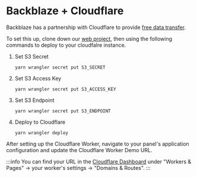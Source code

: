 # Backblaze + Cloudflare

Backblaze has a partnership with Cloudflare to provide [free data transfer](https://www.backblaze.com/blog/backblaze-and-cloudflare-partner-to-provide-free-data-transfer/).

To set this up, clone down our [web project](https://github.com/5stackgg/web), then using the following commands to deploy to your cloudfalre instance.

1. Set S3 Secret

   `yarn wrangler secret put S3_SECRET`

2. Set S3 Access Key

   `yarn wrangler secret put S3_ACCESS_KEY`

3. Set S3 Endpoint

   `yarn wrangler secret put S3_ENDPOINT`

4. Deploy to Cloudflare

   `yarn wrangler deploy`

After setting up the Cloudflare Worker, navigate to your panel's application configuration and update the Cloudflare Worker Demo URL.

:::info
You can find your URL in the [Cloudflare Dashboard](https://dash.cloudflare.com/) under "Workers & Pages" → your worker's settings → "Domains & Routes".
:::
